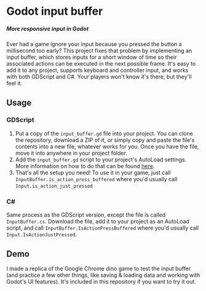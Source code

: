 # Godot input buffer

##### More responsive input in Godot

Ever had a game ignore your input because you pressed the button a millisecond too early? This project fixes that problem by implementing an input buffer, which stores inputs for a short window of time so their associated actions can be executed in the next possible frame. It's easy to add it to any project, supports keyboard and controller input, and works with both GDScript and C#. Your players won't know it's there, but they'll feel it.

## Usage

### GDScript

1. Put a copy of the `input_buffer.gd` file into your project. You can clone the repository, download a ZIP of it, or simply copy and paste the file's contents into a new file, whatever works for you. Once you have the file, move it into anywhere in your project folder.
2. Add the `input_buffer.gd` script to your project's AutoLoad settings. More information on how to do that can be found [here](https://docs.godotengine.org/en/stable/tutorials/scripting/singletons_autoload.html#autoload).
3. That's all the setup you need! To use it in your game, just call `InputBuffer.is_action_press_buffered` where you'd usually call `Input.is_action_just_pressed`

### C#

Same process as the GDScript version, except the file is called `InputBuffer.cs`. Download the file, add it to your project as an AutoLoad script, and call `InputBuffer.IsActionPressBuffered` where you'd usually call `Input.IsActionJustPressed`.

## Demo

I made a replica of the Google Chrome dino game to test the input buffer (and practice a few other things, like saving & loading data and working with Godot's UI features). It's included in this repository if you want to try it out.
